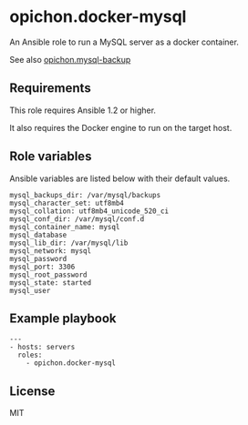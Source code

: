 # opichon.docker-mysql

An Ansible role to run a MySQL server as a docker container.

See also [opichon.mysql-backup](https://galaxy.ansible.com/opichon/mysql-backup/)

## Requirements

This role requires Ansible 1.2 or higher.

It also requires the Docker engine to run on the target host.

## Role variables

Ansible variables are listed below with their default values.

```
mysql_backups_dir: /var/mysql/backups
mysql_character_set: utf8mb4
mysql_collation: utf8mb4_unicode_520_ci
mysql_conf_dir: /var/mysql/conf.d
mysql_container_name: mysql
mysql_database
mysql_lib_dir: /var/mysql/lib
mysql_network: mysql
mysql_password
mysql_port: 3306
mysql_root_password
mysql_state: started
mysql_user
```

## Example playbook

```
---
- hosts: servers
  roles:
  	- opichon.docker-mysql
```

## License

MIT

